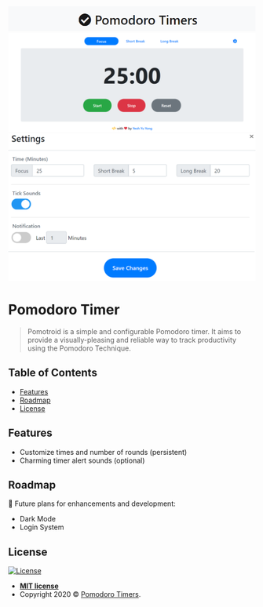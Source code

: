 <a href="https://pomodorotimers.com"><img src="assets\img\site_title.PNG" title="PomodoroTimers" alt="PomodoroTimers"></a>
<a href="https://pomodorotimers.com"><img src="assets\img\site_content.PNG" title="PomodoroTimers" alt="PomodoroTimers"></a>
<a href="https://pomodorotimers.com"><img src="assets\img\site_settings.PNG" title="PomodoroTimers" alt="PomodoroTimers"></a>



# Pomodoro Timer

> Pomotroid is a simple and configurable Pomodoro timer. It aims to provide a visually-pleasing and reliable way to track productivity using the Pomodoro Technique.

## Table of Contents

- [Features](#features)
- [Roadmap](#roadmap)
- [License](#license)

## Features
- Customize times and number of rounds (persistent)
- Charming timer alert sounds (optional)

## Roadmap
📝 Future plans for enhancements and development:
- Dark Mode
- Login System

## License

[![License](http://img.shields.io/:license-mit-blue.svg?style=flat-square)](http://badges.mit-license.org)

- **[MIT license](http://opensource.org/licenses/mit-license.php)**
- Copyright 2020 © <a href="https://pomodorotimers.com" target="_blank">Pomodoro Timers</a>.
